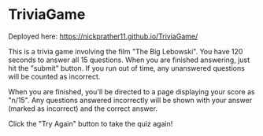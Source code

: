 # TriviaGame

Deployed here:
https://nickprather11.github.io/TriviaGame/

This is a trivia game involving the film "The Big Lebowski". You have 120 seconds to answer all 15 questions.
When you are finished answering, just hit the "submit" button.
If you run out of time, any unanswered questions will be counted as incorrect.

When you are finished, you'll be directed to a page displaying your score as "n/15".
Any questions answered incorrectly will be shown with your answer (marked as incorrect) and the correct answer.

Click the "Try Again" button to take the quiz again!
